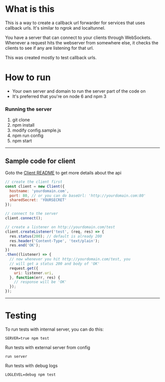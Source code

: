 # What is this

This is a way to create a callback url forwarder for services that uses callback urls. It's similar to ngrok and localtunnel.

You have a server that can connect to your clients through WebSockets. Whenever a request hits the webserver from somewhere else, it checks the clients to see if any are listening for that url.

This was created mostly to test callback urls.

# How to run

* Your own server and domain to run the server part of the code on
* It's preferred that you're on node 6 and npm 3

### Running the server

1. git clone
2. npm install
3. modify config.sample.js
4. npm run config
5. npm start

---

## Sample code for client

Goto the [Client README](client/README.md) to get more details about the api

```javascript
// create the client first
const client = new Client({
  hostname: 'yourdomain.com',
  port: 80, // or you can do baseUrl: 'http://yourdomain.com:80'
  sharedSecret: 'YOURSECRET'
});

// connect to the server
client.connect();

// create a listener on http://yourdomain.com/test
client.createListener('test', (req, res) => {
  res.status(200); // default is already 200
  res.header('Content-Type', 'text/plain');
  res.end('OK');
})
.then((listener) => {
  // now whenever you hit http://yourdomain.com/test, you
  // will get a status 200 and body of 'OK'
  request.get({
    uri: listener.uri,
  }, function(err, res) {
    // response will be 'OK'
  });
});

```

---

# Testing

To run tests with internal server, you can do this:
```
SERVER=true npm test
```

Run tests with external server from config
```
run server
```

Run tests with debug logs
```
LOGLEVEL=debug npm test
```
